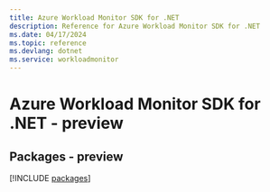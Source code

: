 ```yaml
---
title: Azure Workload Monitor SDK for .NET
description: Reference for Azure Workload Monitor SDK for .NET
ms.date: 04/17/2024
ms.topic: reference
ms.devlang: dotnet
ms.service: workloadmonitor
---
```

# Azure Workload Monitor SDK for .NET - preview
## Packages - preview
[!INCLUDE [packages](workload-monitor-index.md)]